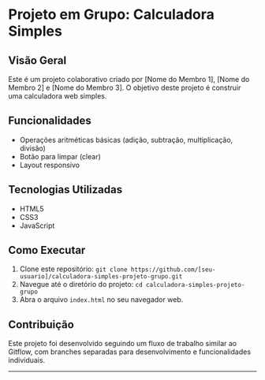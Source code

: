 # Projeto em Grupo: Calculadora Simples

## Visão Geral

Este é um projeto colaborativo criado por [Nome do Membro 1], [Nome do Membro 2] e [Nome do Membro 3]. O objetivo deste projeto é construir uma calculadora web simples.

## Funcionalidades

* Operações aritméticas básicas (adição, subtração, multiplicação, divisão)
* Botão para limpar (clear)
* Layout responsivo

## Tecnologias Utilizadas

* HTML5
* CSS3
* JavaScript

## Como Executar

1.  Clone este repositório: `git clone https://github.com/[seu-usuario]/calculadora-simples-projeto-grupo.git`
2.  Navegue até o diretório do projeto: `cd calculadora-simples-projeto-grupo`
3.  Abra o arquivo `index.html` no seu navegador web.

## Contribuição

Este projeto foi desenvolvido seguindo um fluxo de trabalho similar ao Gitflow, com branches separadas para desenvolvimento e funcionalidades individuais.

---